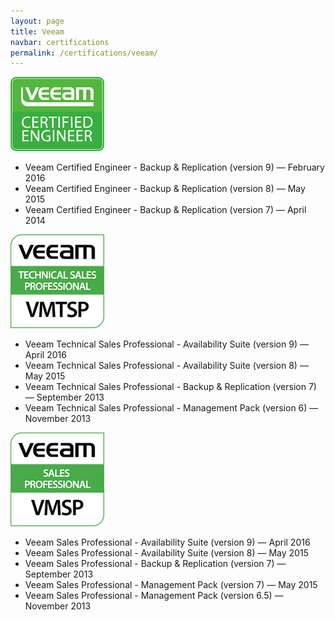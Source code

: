 ```yaml
---
layout: page
title: Veeam
navbar: certifications
permalink: /certifications/veeam/
---
```

![VMCE](/assets/certifications/veeam/vmce.png)

* Veeam Certified Engineer - Backup & Replication (version 9) — February 2016
* Veeam Certified Engineer - Backup & Replication (version 8) —  May 2015
* Veeam Certified Engineer - Backup & Replication (version 7) — April 2014

![Veeam Technical Sales Professional](/assets/certifications/veeam/vmtsp.png)

* Veeam Technical Sales Professional - Availability Suite (version 9) — April 2016
* Veeam Technical Sales Professional - Availability Suite (version 8) — May 2015
* Veeam Technical Sales Professional - Backup & Replication (version 7) — September 2013
* Veeam Technical Sales Professional - Management Pack (version 6) — November 2013

![Veeam Sales Professional](/assets/certifications/veeam/vmsp.png)

* Veeam Sales Professional - Availability Suite (version 9) — April 2016
* Veeam Sales Professional - Availability Suite (version 8) — May 2015
* Veeam Sales Professional - Backup & Replication (version 7) — September 2013
* Veeam Sales Professional - Management Pack (version 7) — May 2015
* Veeam Sales Professional - Management Pack (version 6.5) — November 2013
